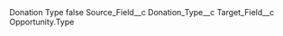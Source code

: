 <?xml version="1.0" encoding="UTF-8"?>
<CustomMetadata xmlns="http://soap.sforce.com/2006/04/metadata" xmlns:xsi="http://www.w3.org/2001/XMLSchema-instance" xmlns:xsd="http://www.w3.org/2001/XMLSchema">
    <label>Donation Type</label>
    <protected>false</protected>
    <values>
        <field>Source_Field__c</field>
        <value xsi:type="xsd:string">Donation_Type__c</value>
    </values>
    <values>
        <field>Target_Field__c</field>
        <value xsi:type="xsd:string">Opportunity.Type</value>
    </values>
</CustomMetadata>
